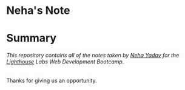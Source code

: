 # Neha's Note
# Summary 
###### This repository contains all of the notes taken by [Neha Yadav](https://github.com/NehaYadav903) for the [Lighthouse](https://www.lighthouselabs.ca) Labs Web Development Bootcamp.
 Thanks for giving us an opportunity.


